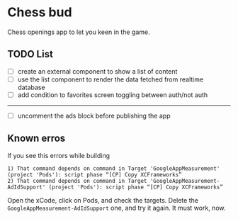 # Chess bud

Chess openings app to let you keen in the game.

## TODO List

- [ ] create an external component to show a list of content
- [ ] use the list component to render the data fetched from realtime database
- [ ] add condition to favorites screen toggling between auth/not auth

---

- [ ] uncomment the ads block before publishing the app

## Known erros

If you see this errors while building

```shell
1) That command depends on command in Target 'GoogleAppMeasurement' (project 'Pods'): script phase “[CP] Copy XCFrameworks”
2) That command depends on command in Target 'GoogleAppMeasurement-AdIdSupport' (project 'Pods'): script phase “[CP] Copy XCFrameworks”
```

Open the xCode, click on Pods, and check the targets. Delete the `GoogleAppMeasurement-AdIdSupport` one, and try it again. It must work, now.
